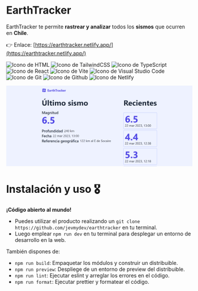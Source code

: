 # EarthTracker

EarthTracker te permite **rastrear y analizar** todos los **sismos** que ocurren en **Chile**.

👉 Enlace: [https://earthtracker.netlify.app/](https://earthtracker.netlify.app/)

<p align="left">
  <img src="https://img.shields.io/badge/HTML5-E34F26?style=for-the-badge&logo=html5&logoColor=white" alt="Icono de HTML">
  <img src="https://img.shields.io/static/v1?style=for-the-badge&message=Tailwind+CSS&color=222222&logo=Tailwind+CSS&logoColor=06B6D4&label=" alt="Icono de TailwindCSS">
  <img src="https://img.shields.io/static/v1?style=for-the-badge&message=TypeScript&color=3178C6&logo=TypeScript&logoColor=FFFFFF&label=" alt="Icono de TypeScript">
  <img src="https://img.shields.io/static/v1?style=for-the-badge&message=React&color=222222&logo=React&logoColor=61DAFB&label=" alt="Icono de React">
  <img src="https://img.shields.io/static/v1?style=for-the-badge&message=Vite&color=646CFF&logo=Vite&logoColor=FFFFFF&label=" alt="Icono de Vite">
  <img src="https://img.shields.io/badge/Visual_Studio_Code-0078D4?style=for-the-badge&logo=visual%20studio%20code&logoColor=white" alt="Icono de Visual Studio Code">
  <img src="https://img.shields.io/badge/GIT-E44C30?style=for-the-badge&logo=git&logoColor=white" alt="Icono de Git">
  <img src="https://img.shields.io/badge/GitHub-100000?style=for-the-badge&logo=github&logoColor=white" alt="Icono de Github">
  <img src="https://img.shields.io/badge/Netlify-00C7B7?style=for-the-badge&logo=netlify&logoColor=white" alt="Icono de Netlify">
</p>

![EarthTracker - Sismos de Chile en tiempo real](./public/readme/earthtracker.png)

# Instalación y uso 🎖️

**¡Código abierto al mundo!**

-   Puedes utilizar el producto realizando un `git clone https://github.com/jevmydev/earthtracker` en tu terminal.
-   Luego emplear `npm run dev` en tu terminal para desplegar un entorno de desarrollo en la web.

También dispones de:

-   `npm run build`: Empaquetar los módulos y construir un distribuible.
-   `npm run preview`: Despliege de un entorno de preview del distribuible.
-   `npm run lint`: Ejecutar eslint y arreglar los errores en el código.
-   `npm run format`: Ejecutar prettier y formatear el código.
